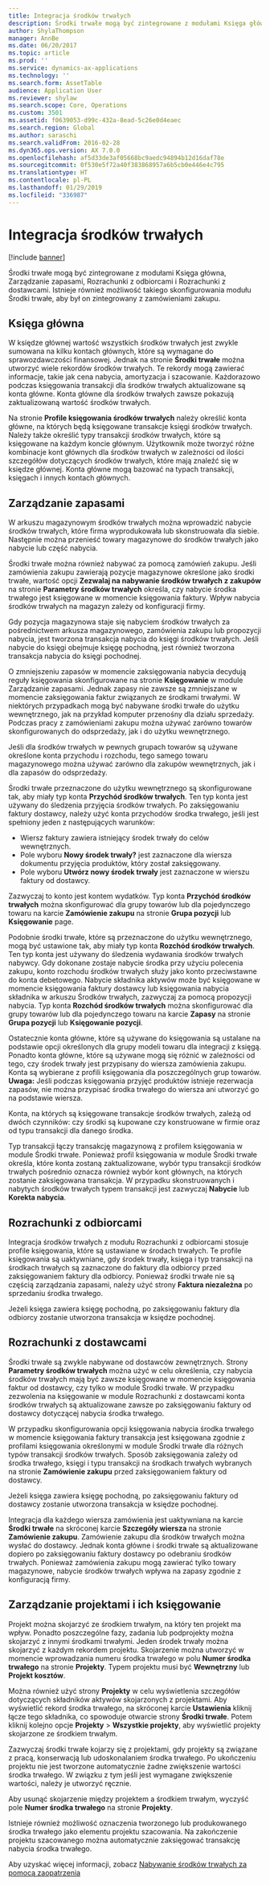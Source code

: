 ```yaml
---
title: Integracja środków trwałych
description: Środki trwałe mogą być zintegrowane z modułami Księga główna, Zarządzanie zapasami, Rozrachunki z odbiorcami i Rozrachunki z dostawcami. Istnieje również możliwość takiego skonfigurowania modułu Środki trwałe, aby był on zintegrowany z zamówieniami zakupu.
author: ShylaThompson
manager: AnnBe
ms.date: 06/20/2017
ms.topic: article
ms.prod: ''
ms.service: dynamics-ax-applications
ms.technology: ''
ms.search.form: AssetTable
audience: Application User
ms.reviewer: shylaw
ms.search.scope: Core, Operations
ms.custom: 3501
ms.assetid: f0639053-d99c-432a-8ead-5c26e0d4eaec
ms.search.region: Global
ms.author: saraschi
ms.search.validFrom: 2016-02-28
ms.dyn365.ops.version: AX 7.0.0
ms.openlocfilehash: af5d33de3af05668bc9aedc94894b12d16daf78e
ms.sourcegitcommit: 0f530e5f72a40f383868957a6b5cb0e446e4c795
ms.translationtype: HT
ms.contentlocale: pl-PL
ms.lasthandoff: 01/29/2019
ms.locfileid: "336987"
---
```

# <a name="fixed-assets-integration"></a>Integracja środków trwałych

[!include [banner](../includes/banner.md)]

Środki trwałe mogą być zintegrowane z modułami Księga główna, Zarządzanie zapasami, Rozrachunki z odbiorcami i Rozrachunki z dostawcami. Istnieje również możliwość takiego skonfigurowania modułu Środki trwałe, aby był on zintegrowany z zamówieniami zakupu.

<a name="general-ledger"></a>Księga główna
--------------

W księdze głównej wartość wszystkich środków trwałych jest zwykle sumowana na kilku kontach głównych, które są wymagane do sprawozdawczości finansowej. Jednak na stronie **Środki trwałe** można utworzyć wiele rekordów środków trwałych. Te rekordy mogą zawierać informacje, takie jak cena nabycia, amortyzacja i szacowanie. Każdorazowo podczas księgowania transakcji dla środków trwałych aktualizowane są konta główne. Konta główne dla środków trwałych zawsze pokazują zaktualizowaną wartość środków trwałych.

Na stronie **Profile księgowania środków trwałych** należy określić konta główne, na których będą księgowane transakcje księgi środków trwałych. Należy także określić typy transakcji środków trwałych, które są księgowane na każdym koncie głównym. Użytkownik może tworzyć różne kombinacje kont głównych dla środków trwałych w zależności od ilości szczegółów dotyczących środków trwałych, które mają znaleźć się w księdze głównej. Konta główne mogą bazować na typach transakcji, księgach i innych kontach głównych.

## <a name="inventory-management"></a>Zarządzanie zapasami
W arkuszu magazynowym środków trwałych można wprowadzić nabycie środków trwałych, które firma wyprodukowała lub skonstruowała dla siebie. Następnie można przenieść towary magazynowe do środków trwałych jako nabycie lub część nabycia. 

Środki trwałe można również nabywać za pomocą zamówień zakupu. Jeśli zamówienia zakupu zawierają pozycje magazynowe określone jako środki trwałe, wartość opcji **Zezwalaj na nabywanie środków trwałych z zakupów** na stronie **Parametry środków trwałych** określa, czy nabycie środka trwałego jest księgowane w momencie księgowania faktury. Wpływ nabycia środków trwałych na magazyn zależy od konfiguracji firmy. 

Gdy pozycja magazynowa staje się nabyciem środków trwałych za pośrednictwem arkusza magazynowego, zamówienia zakupu lub propozycji nabycia, jest tworzona transakcja nabycia do księgi środków trwałych. Jeśli nabycie do księgi obejmuje księgę pochodną, jest również tworzona transakcja nabycia do księgi pochodnej. 

O zmniejszeniu zapasów w momencie zaksięgowania nabycia decydują reguły księgowania skonfigurowane na stronie **Księgowanie** w module Zarządzanie zapasami. Jednak zapasy nie zawsze są zmniejszane w momencie zaksięgowania faktur związanych ze środkami trwałymi. W niektórych przypadkach mogą być nabywane środki trwałe do użytku wewnętrznego, jak na przykład komputer przenośny dla działu sprzedaży. Podczas pracy z zamówieniami zakupu można używać zarówno towarów skonfigurowanych do odsprzedaży, jak i do użytku wewnętrznego. 

Jeśli dla środków trwałych w pewnych grupach towarów są używane określone konta przychodu i rozchodu, tego samego towaru magazynowego można używać zarówno dla zakupów wewnętrznych, jak i dla zapasów do odsprzedaży. 

Środki trwałe przeznaczone do użytku wewnętrznego są skonfigurowane tak, aby miały typ konta **Przychód środków trwałych**. Ten typ konta jest używany do śledzenia przyjęcia środków trwałych. Po zaksięgowaniu faktury dostawcy, należy użyć konta przychodów środka trwałego, jeśli jest spełniony jeden z następujących warunków:

-   Wiersz faktury zawiera istniejący środek trwały do celów wewnętrznych.
-   Pole wyboru **Nowy środek trwały?** jest zaznaczone dla wiersza dokumentu przyjęcia produktów, który został zaksięgowany.
-   Pole wyboru **Utwórz nowy środek trwały** jest zaznaczone w wierszu faktury od dostawcy.

Zazwyczaj to konto jest kontem wydatków. Typ konta **Przychód środków trwałych** można skonfigurować dla grupy towarów lub dla pojedynczego towaru na karcie **Zamówienie zakupu** na stronie **Grupa pozycji** lub **Księgowanie** page.

Podobnie środki trwałe, które są przeznaczone do użytku wewnętrznego, mogą być ustawione tak, aby miały typ konta **Rozchód środków trwałych**. Ten typ konta jest używany do śledzenia wydawania środków trwałych nabywcy. Gdy dokonane zostaje nabycie środka przy użyciu polecenia zakupu, konto rozchodu środków trwałych służy jako konto przeciwstawne do konta debetowego. Nabycie składnika aktywów może być księgowane w momencie księgowania faktury dostawcy lub księgowania nabycia składnika w arkuszu Środków trwałych, zazwyczaj za pomocą propozycji nabycia. Typ konta **Rozchód środków trwałych** można skonfigurować dla grupy towarów lub dla pojedynczego towaru na karcie **Zapasy** na stronie **Grupa pozycji** lub **Księgowanie pozycji**. 

Ostatecznie konta główne, które są używane do księgowania są ustalane na podstawie opcji określonych dla grupy modeli towaru dla integracji z księgą. Ponadto konta główne, które są używane mogą się różnić w zależności od tego, czy środek trwały jest przypisany do wiersza zamówienia zakupu. Konta są wybierane z profili księgowania dla poszczególnych grup towarów. 
**Uwaga:** Jeśli podczas księgowania przyjęć produktów istnieje rezerwacja zapasów, nie można przypisać środka trwałego do wiersza ani utworzyć go na podstawie wiersza. 

Konta, na których są księgowane transakcje środków trwałych, zależą od dwóch czynników: czy środki są kupowane czy konstruowane w firmie oraz od typu transakcji dla danego środka. 

Typ transakcji łączy transakcję magazynową z profilem księgowania w module Środki trwałe. Ponieważ profil księgowania w module Środki trwałe określa, które konta zostaną zaktualizowane, wybór typu transakcji środków trwałych pośrednio oznacza również wybór kont głównych, na których zostanie zaksięgowana transakcja. W przypadku skonstruowanych i nabytych środków trwałych typem transakcji jest zazwyczaj **Nabycie** lub **Korekta nabycia**.

## <a name="accounts-receivable"></a>Rozrachunki z odbiorcami
Integracja środków trwałych z modułu Rozrachunki z odbiorcami stosuje profile księgowania, które są ustawiane w środach trwałych. Te profile księgowania są uaktywniane, gdy środek trwały, księga i typ transakcji na środkach trwałych są zaznaczone do faktury dla odbiorcy przed zaksięgowaniem faktury dla odbiorcy. Ponieważ środki trwałe nie są częścią zarządzania zapasami, należy użyć strony **Faktura niezależna** po sprzedaniu środka trwałego. 

Jeżeli księga zawiera księgę pochodną, po zaksięgowaniu faktury dla odbiorcy zostanie utworzona transakcja w księdze pochodnej.

## <a name="accounts-payable"></a>Rozrachunki z dostawcami
Środki trwałe są zwykle nabywane od dostawców zewnętrznych. Strony **Parametry środków trwałych** można użyć w celu określenia, czy nabycia środków trwałych mają być zawsze księgowane w momencie księgowania faktur od dostawcy, czy tylko w module Środki trwałe. W przypadku zezwolenia na księgowanie w module Rozrachunki z dostawcami konta środków trwałych są aktualizowane zawsze po zaksięgowaniu faktury od dostawcy dotyczącej nabycia środka trwałego. 

W przypadku skonfigurowania opcji księgowania nabycia środka trwałego w momencie księgowania faktury transakcja jest księgowana zgodnie z profilami księgowania określonymi w module Środki trwałe dla różnych typów transakcji środków trwałych. Sposób zaksięgowania zależy od środka trwałego, księgi i typu transakcji na środkach trwałych wybranych na stronie **Zamówienie zakupu** przed zaksięgowaniem faktury od dostawcy. 

Jeżeli księga zawiera księgę pochodną, po zaksięgowaniu faktury od dostawcy zostanie utworzona transakcja w księdze pochodnej.

Integracja dla każdego wiersza zamówienia jest uaktywniana na karcie **Środki trwałe** na skróconej karcie **Szczegóły wiersza** na stronie **Zamówienie zakupu**. Zamówienie zakupu dla środków trwałych można wysłać do dostawcy. Jednak konta główne i środki trwałe są aktualizowane dopiero po zaksięgowaniu faktury dostawcy po odebraniu środków trwałych. Ponieważ zamówienia zakupu mogą zawierać tylko towary magazynowe, nabycie środków trwałych wpływa na zapasy zgodnie z konfiguracją firmy.

## <a name="project-management-and-accounting"></a>Zarządzanie projektami i ich księgowanie
Projekt można skojarzyć ze środkiem trwałym, na który ten projekt ma wpływ. Ponadto poszczególne fazy, zadania lub podprojekty można skojarzyć z innymi środkami trwałymi. Jeden środek trwały można skojarzyć z każdym rekordem projektu. Skojarzenie można utworzyć w momencie wprowadzania numeru środka trwałego w polu **Numer środka trwałego** na stronie **Projekty**. Typem projektu musi być **Wewnętrzny** lub **Projekt kosztów**. 

Można również użyć strony **Projekty** w celu wyświetlenia szczegółów dotyczących składników aktywów skojarzonych z projektami. Aby wyświetlić rekord środka trwałego, na skróconej karcie **Ustawienia** kliknij łącze tego składnika, co spowoduje otwarcie strony **Środki trwałe**. Potem kliknij kolejno opcje **Projekty** &gt; **Wszystkie projekty**, aby wyświetlić projekty skojarzone ze środkiem trwałym. 

Zazwyczaj środki trwałe kojarzy się z projektami, gdy projekty są związane z pracą, konserwacją lub udoskonalaniem środka trwałego. Po ukończeniu projektu nie jest tworzone automatycznie żadne zwiększenie wartości środka trwałego. W związku z tym jeśli jest wymagane zwiększenie wartości, należy je utworzyć ręcznie. 

Aby usunąć skojarzenie między projektem a środkiem trwałym, wyczyść pole **Numer środka trwałego** na stronie **Projekty**. 

Istnieje również możliwość oznaczenia tworzonego lub produkowanego środka trwałego jako elementu projektu szacowania. Na zakończenie projektu szacowanego można automatycznie zaksięgować transakcję nabycia środka trwałego.

Aby uzyskać więcej informacji, zobacz [Nabywanie środków trwałych za pomocą zaopatrzenia](acquire-assets-procurement.md)



